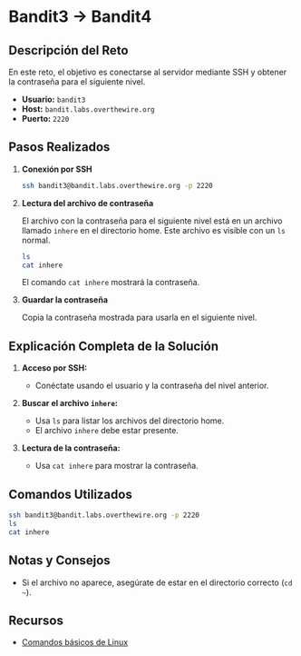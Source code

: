 # Bandit3 → Bandit4

## Descripción del Reto

En este reto, el objetivo es conectarse al servidor mediante SSH y obtener la contraseña para el siguiente nivel.

- **Usuario:** `bandit3`
- **Host:** `bandit.labs.overthewire.org`
- **Puerto:** `2220`

## Pasos Realizados

1. **Conexión por SSH**

    ```bash
    ssh bandit3@bandit.labs.overthewire.org -p 2220
    ```

2. **Lectura del archivo de contraseña**

    El archivo con la contraseña para el siguiente nivel está en un archivo llamado `inhere` en el directorio home. Este archivo es visible con un `ls` normal.

    ```bash
    ls
    cat inhere
    ```
    El comando `cat inhere` mostrará la contraseña.

3. **Guardar la contraseña**

    Copia la contraseña mostrada para usarla en el siguiente nivel.

## Explicación Completa de la Solución

1. **Acceso por SSH:**
   - Conéctate usando el usuario y la contraseña del nivel anterior.

2. **Buscar el archivo `inhere`:**
   - Usa `ls` para listar los archivos del directorio home.
   - El archivo `inhere` debe estar presente.

3. **Lectura de la contraseña:**
   - Usa `cat inhere` para mostrar la contraseña.

## Comandos Utilizados

```bash
ssh bandit3@bandit.labs.overthewire.org -p 2220
ls
cat inhere
```

## Notas y Consejos

- Si el archivo no aparece, asegúrate de estar en el directorio correcto (`cd ~`).

## Recursos

- [Comandos básicos de Linux](https://ryanstutorials.net/linuxtutorial/)
